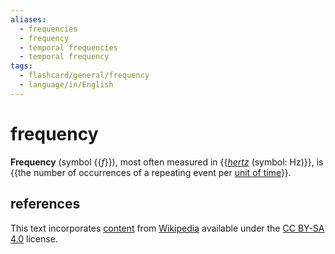```yaml
---
aliases:
  - frequencies
  - frequency
  - temporal frequencies
  - temporal frequency
tags:
  - flashcard/general/frequency
  - language/in/English
---
```


# frequency

__Frequency__ (symbol {{_f_}}), most often measured in {{[_hertz_](hertz.md) (symbol: Hz)}}, is {{the number of occurrences of a repeating event per [unit of time](unit%20of%20time.md)}}. <!--SR:!2024-10-22,69,310!2024-10-09,59,310!2024-10-13,62,310-->

## references

This text incorporates [content](https://en.wikipedia.org/wiki/frequency) from [Wikipedia](Wikipedia.md) available under the [CC BY-SA 4.0](https://creativecommons.org/licenses/by-sa/4.0/) license.
